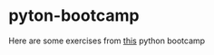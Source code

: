 # pyton-bootcamp
 
Here are some exercises from [this](https://www.udemy.com/course/100-days-of-code/?couponCode=LETSLEARNNOWPP) python bootcamp
